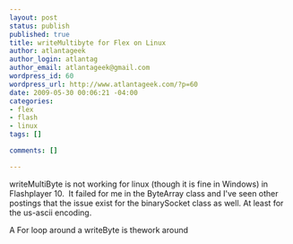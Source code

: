 ```yaml
--- 
layout: post
status: publish
published: true
title: writeMultibyte for Flex on Linux
author: atlantageek
author_login: atlantag
author_email: atlantageek@gmail.com
wordpress_id: 60
wordpress_url: http://www.atlantageek.com/?p=60
date: 2009-05-30 00:06:21 -04:00
categories: 
- flex
- flash
- linux
tags: []

comments: []

---
```

writeMultiByte is not working for linux (though it is fine in Windows) in Flashplayer 10.&nbsp; It failed for me in the ByteArray class and I've seen other postings that the issue exist for the binarySocket class as well. At least for the us-ascii encoding.

A For loop around a writeByte is thework around

